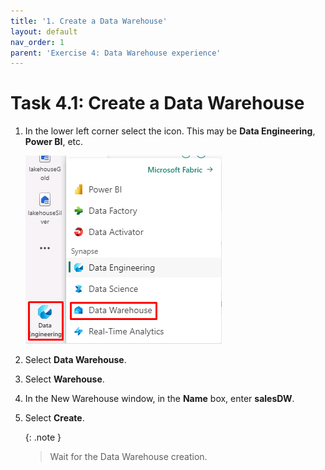```yaml
---
title: '1. Create a Data Warehouse'
layout: default
nav_order: 1
parent: 'Exercise 4: Data Warehouse experience'
---
```


# Task 4.1: Create a Data Warehouse

1. In the lower left corner select the icon. This may be **Data Engineering**, **Power BI**, etc.

	![eo0wwjgh.png](../media/instructions249094/eo0wwjgh.png)

2. Select **Data Warehouse**.

3. Select **Warehouse**.

4. In the New Warehouse window, in the **Name** box, enter **salesDW**.

5. Select **Create**.

	{: .note }
 	>Wait for the Data Warehouse creation.
